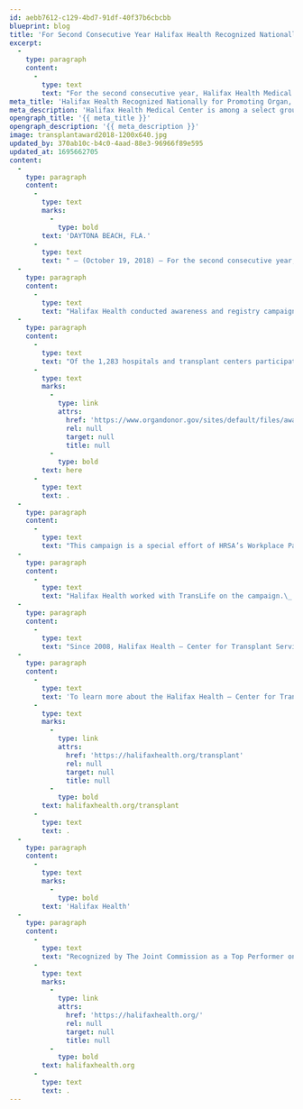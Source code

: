 ```yaml
---
id: aebb7612-c129-4bd7-91df-40f37b6cbcbb
blueprint: blog
title: 'For Second Consecutive Year Halifax Health Recognized Nationally for Promoting Organ, Eye, And Tissue Donation – Only Hospital in Volusia-Flagler to Receive Platinum Award'
excerpt:
  -
    type: paragraph
    content:
      -
        type: text
        text: "For the second consecutive year, Halifax Health Medical Center of Daytona Beach is among a select group of hospitals nationwide recognized for promoting enrollment in state organ donor registries in a national campaign sponsored by the U.S. Department of Health and Human Services’ Health Resources and Services Administration (HRSA).\_ The campaign has added 443,000 donor enrollments to state registries nationwide."
meta_title: 'Halifax Health Recognized Nationally for Promoting Organ, Eye, And Tissue Donation'
meta_description: 'Halifax Health Medical Center is among a select group of hospitals nationwide recognized for promoting enrollment in state organ donor registries.'
opengraph_title: '{{ meta_title }}'
opengraph_description: '{{ meta_description }}'
image: transplantaward2018-1200x640.jpg
updated_by: 370ab10c-b4c0-4aad-88e3-96966f89e595
updated_at: 1695662705
content:
  -
    type: paragraph
    content:
      -
        type: text
        marks:
          -
            type: bold
        text: 'DAYTONA BEACH, FLA.'
      -
        type: text
        text: " – (October 19, 2018) – For the second consecutive year, Halifax Health Medical Center of Daytona Beach is among a select group of hospitals nationwide recognized for promoting enrollment in state organ donor registries in a national campaign sponsored by the U.S. Department of Health and Human Services’ Health Resources and Services Administration (HRSA).\_ The campaign has added 443,000 donor enrollments to state registries nationwide."
  -
    type: paragraph
    content:
      -
        type: text
        text: "Halifax Health conducted awareness and registry campaigns to educate staff, patients, visitors, and community members about the critical need for organ, eye, and tissue donors and, by doing so, increased the number of potential donors on Florida’s donor registry.\_ The hospital earned points for each activity implemented between October 2017 and April 2018 and was awarded Platinum recognition through the HRSA Workplace Partnership for Life Hospital Campaign."
  -
    type: paragraph
    content:
      -
        type: text
        text: "Of the 1,283 hospitals and transplant centers participating in the campaign, 468 were awarded Platinum recognition during this phase of the campaign.\_ See the full list of recognized hospitals "
      -
        type: text
        marks:
          -
            type: link
            attrs:
              href: 'https://www.organdonor.gov/sites/default/files/awareness/files/recognitionlist2018.pdf'
              rel: null
              target: null
              title: null
          -
            type: bold
        text: here
      -
        type: text
        text: .
  -
    type: paragraph
    content:
      -
        type: text
        text: "This campaign is a special effort of HRSA’s Workplace Partnership for Life to mobilize the nation’s hospitals to increase the number of people in the country who are registered organ, eye, and tissue donors and ultimately, the number of organs available for transplant.\_ The campaign unites donation advocates at hospitals with representatives from their local organ procurement organizations, Donate Life America affiliates, and state and regional hospital associations.\_ Working together, the teams leverage their communications resources and outreach efforts to most effectively spread word of the critical need for donors."
  -
    type: paragraph
    content:
      -
        type: text
        text: "Halifax Health worked with TransLife on the campaign.\_ TransLife is East Central Florida’s federally-designated organ and tissue donation program agency, covering 10 counties and partnering with more than 40 hospitals.\_ At the time of donation, TransLife serves as a critical link between the hospital, the donor family and those awaiting the Gift of Life."
  -
    type: paragraph
    content:
      -
        type: text
        text: "Since 2008, Halifax Health – Center for Transplant Services has successfully performed more than 100 kidney transplants for patients with end-stage kidney failure.\_ To elevate the program and further its mission to provide exceptional care, Halifax Health entered an affiliation with University of Florida Health Shands Transplant Center in 2017.\_ UF Health was the first transplant center in the state of Florida to complete a kidney transplant."
  -
    type: paragraph
    content:
      -
        type: text
        text: 'To learn more about the Halifax Health – Center for Transplant Services, call 386.425.4650 or visit '
      -
        type: text
        marks:
          -
            type: link
            attrs:
              href: 'https://halifaxhealth.org/transplant'
              rel: null
              target: null
              title: null
          -
            type: bold
        text: halifaxhealth.org/transplant
      -
        type: text
        text: .
  -
    type: paragraph
    content:
      -
        type: text
        marks:
          -
            type: bold
        text: 'Halifax Health'
  -
    type: paragraph
    content:
      -
        type: text
        text: "Recognized by The Joint Commission as a Top Performer on Key Quality Measures, Halifax Health serves Volusia and Flagler counties, providing a continuum of healthcare services through a network of organizations including a tertiary hospital, community hospital, freestanding emergency department, an urgent care, psychiatric services, a cancer treatment center with five outreach locations, the area’s largest hospice, a center for inpatient rehabilitation, outpatient rehabilitation clinics, primary care walk-in clinics, a walk-in clinic specializing in women’s health, a pediatric care community clinic, three children’s medical practices, a home healthcare agency, and an exclusive provider organization.\_ Halifax Health offers the area’s only Level II Trauma Center, Comprehensive Stroke Center, Pediatric Intensive Care Unit, Pediatric Emergency Department, Child and Adolescent Behavioral Services, complete Neurosurgical Services, OB Emergency Department and Level II Neonatal Intensive Care Unit that cares for babies born as early as 28 weeks.\_ For more information, visit "
      -
        type: text
        marks:
          -
            type: link
            attrs:
              href: 'https://halifaxhealth.org/'
              rel: null
              target: null
              title: null
          -
            type: bold
        text: halifaxhealth.org
      -
        type: text
        text: .
---
```


